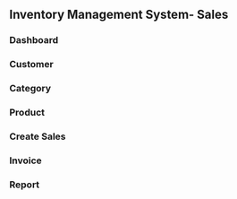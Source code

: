 ## Inventory Management System- Sales

### Dashboard
### Customer
### Category
### Product
### Create Sales
### Invoice 
### Report 
